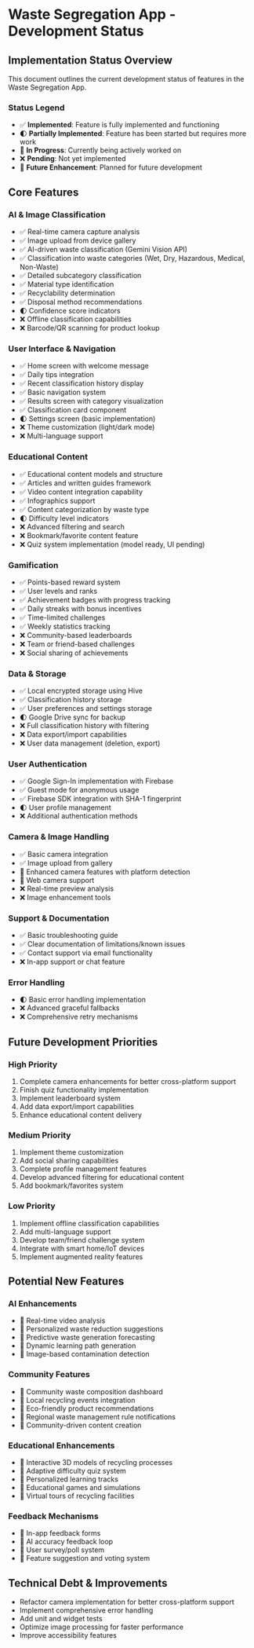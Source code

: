 # Waste Segregation App - Development Status

## Implementation Status Overview

This document outlines the current development status of features in the Waste Segregation App.

### Status Legend
- ✅ **Implemented**: Feature is fully implemented and functioning
- 🌓 **Partially Implemented**: Feature has been started but requires more work
- 🚧 **In Progress**: Currently being actively worked on
- ❌ **Pending**: Not yet implemented
- 🔮 **Future Enhancement**: Planned for future development

## Core Features

### AI & Image Classification
- ✅ Real-time camera capture analysis
- ✅ Image upload from device gallery
- ✅ AI-driven waste classification (Gemini Vision API)
- ✅ Classification into waste categories (Wet, Dry, Hazardous, Medical, Non-Waste)
- ✅ Detailed subcategory classification
- ✅ Material type identification
- ✅ Recyclability determination
- ✅ Disposal method recommendations
- 🌓 Confidence score indicators
- ❌ Offline classification capabilities
- ❌ Barcode/QR scanning for product lookup

### User Interface & Navigation
- ✅ Home screen with welcome message
- ✅ Daily tips integration
- ✅ Recent classification history display
- ✅ Basic navigation system
- ✅ Results screen with category visualization
- ✅ Classification card component
- 🌓 Settings screen (basic implementation)
- ❌ Theme customization (light/dark mode)
- ❌ Multi-language support

### Educational Content
- ✅ Educational content models and structure
- ✅ Articles and written guides framework
- ✅ Video content integration capability
- ✅ Infographics support
- ✅ Content categorization by waste type
- 🌓 Difficulty level indicators
- ❌ Advanced filtering and search
- ❌ Bookmark/favorite content feature
- ❌ Quiz system implementation (model ready, UI pending)

### Gamification
- ✅ Points-based reward system
- ✅ User levels and ranks
- ✅ Achievement badges with progress tracking
- ✅ Daily streaks with bonus incentives
- ✅ Time-limited challenges
- ✅ Weekly statistics tracking
- ❌ Community-based leaderboards
- ❌ Team or friend-based challenges
- ❌ Social sharing of achievements

### Data & Storage
- ✅ Local encrypted storage using Hive
- ✅ Classification history storage
- ✅ User preferences and settings storage
- 🌓 Google Drive sync for backup
- ❌ Full classification history with filtering
- ❌ Data export/import capabilities
- ❌ User data management (deletion, export)

### User Authentication
- ✅ Google Sign-In implementation with Firebase
- ✅ Guest mode for anonymous usage
- ✅ Firebase SDK integration with SHA-1 fingerprint
- 🌓 User profile management
- ❌ Additional authentication methods

### Camera & Image Handling
- ✅ Basic camera integration
- ✅ Image upload from gallery
- 🚧 Enhanced camera features with platform detection
- 🚧 Web camera support
- ❌ Real-time preview analysis
- ❌ Image enhancement tools

### Support & Documentation
- ✅ Basic troubleshooting guide
- ✅ Clear documentation of limitations/known issues
- ✅ Contact support via email functionality
- ❌ In-app support or chat feature

### Error Handling
- 🌓 Basic error handling implementation
- ❌ Advanced graceful fallbacks
- ❌ Comprehensive retry mechanisms

## Future Development Priorities

### High Priority
1. Complete camera enhancements for better cross-platform support
2. Finish quiz functionality implementation
3. Implement leaderboard system
4. Add data export/import capabilities
5. Enhance educational content delivery

### Medium Priority
1. Implement theme customization
2. Add social sharing capabilities
3. Complete profile management features
4. Develop advanced filtering for educational content
5. Add bookmark/favorites system

### Low Priority
1. Implement offline classification capabilities
2. Add multi-language support
3. Develop team/friend challenge system
4. Integrate with smart home/IoT devices
5. Implement augmented reality features

## Potential New Features

### AI Enhancements
- 🔮 Real-time video analysis
- 🔮 Personalized waste reduction suggestions
- 🔮 Predictive waste generation forecasting
- 🔮 Dynamic learning path generation
- 🔮 Image-based contamination detection

### Community Features
- 🔮 Community waste composition dashboard
- 🔮 Local recycling events integration
- 🔮 Eco-friendly product recommendations
- 🔮 Regional waste management rule notifications
- 🔮 Community-driven content creation

### Educational Enhancements
- 🔮 Interactive 3D models of recycling processes
- 🔮 Adaptive difficulty quiz system
- 🔮 Personalized learning tracks
- 🔮 Educational games and simulations
- 🔮 Virtual tours of recycling facilities

### Feedback Mechanisms
- 🔮 In-app feedback forms
- 🔮 AI accuracy feedback loop
- 🔮 User survey/poll system
- 🔮 Feature suggestion and voting system

## Technical Debt & Improvements

- Refactor camera implementation for better cross-platform support
- Implement comprehensive error handling
- Add unit and widget tests
- Optimize image processing for faster performance
- Improve accessibility features